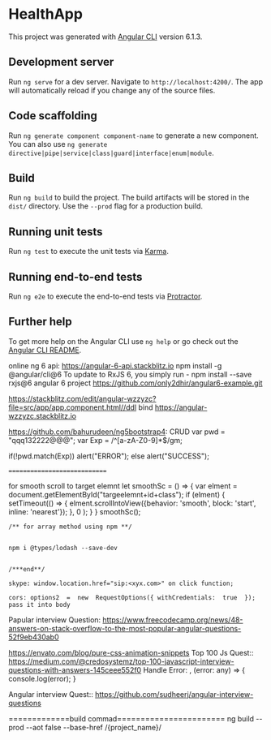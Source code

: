 # HealthApp

This project was generated with [Angular CLI](https://github.com/angular/angular-cli) version 6.1.3.

## Development server

Run `ng serve` for a dev server. Navigate to `http://localhost:4200/`. The app will automatically reload if you change any of the source files.

## Code scaffolding

Run `ng generate component component-name` to generate a new component. You can also use `ng generate directive|pipe|service|class|guard|interface|enum|module`.

## Build

Run `ng build` to build the project. The build artifacts will be stored in the `dist/` directory. Use the `--prod` flag for a production build.

## Running unit tests

Run `ng test` to execute the unit tests via [Karma](https://karma-runner.github.io).

## Running end-to-end tests

Run `ng e2e` to execute the end-to-end tests via [Protractor](http://www.protractortest.org/).

## Further help

To get more help on the Angular CLI use `ng help` or go check out the [Angular CLI README](https://github.com/angular/angular-cli/blob/master/README.md).


online ng 6 api:
https://angular-6-api.stackblitz.io
npm install -g @angular/cli@6
To update to RxJS 6, you simply run -
npm install --save rxjs@6
angular 6 project
https://github.com/only2dhir/angular6-example.git

https://stackblitz.com/edit/angular-wzzyzc?file=src/app/app.component.html//ddl bind
https://angular-wzzyzc.stackblitz.io

https://github.com/bahurudeen/ng5bootstrap4: CRUD
var pwd = "qqq132222@@@";
var Exp = /^[a-zA-Z0-9]*$/gm;

if(!pwd.match(Exp))
    alert("ERROR");
else
    alert("SUCCESS");
    
    ===========================
for smooth scroll to target elemnt
let smoothSc = () => {
      var elment = document.getElementById("targeelemnt+id+class");
      if (elment) {
        setTimeout(() => {
          elment.scrollIntoView({behavior: 'smooth', block: 'start', inline: 'nearest'});
        }, 0 );
    }
    }
    smoothSc();
    
    /** for array method using npm **/
    
    
    npm i @types/lodash --save-dev
    
    
    /***end**/
    
    skype: window.location.href="sip:<xyx.com>" on click function;
    
    cors: options2  =  new  RequestOptions({ withCredentials:  true  }); pass it into body
    
Papular interview Question:  https://www.freecodecamp.org/news/48-answers-on-stack-overflow-to-the-most-popular-angular-questions-52f9eb430ab0

https://envato.com/blog/pure-css-animation-snippets
Top 100 Js Quest:: https://medium.com/@credosystemz/top-100-javascript-interview-questions-with-answers-145ceee552f0
Handle Error: , (error: any) => {
console.log(error);
} 


Angular interview Quest:: https://github.com/sudheerj/angular-interview-questions

=============build commad=======================
ng build --prod --aot false --base-href /{project_name}/


